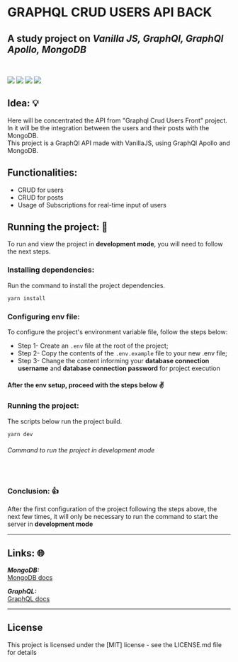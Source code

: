 # GRAPHQL CRUD USERS API BACK
## A study project on ***Vanilla JS, GraphQl, GraphQl Apollo, MongoDB***

<br>
<p float="left">
 <img src="https://img.shields.io/badge/javascript-%23323330.svg?style=for-the-badge&logo=javascript&logoColor=%23F7DF1E">
 <img src="https://img.shields.io/badge/-GraphQL-E10098?style=for-the-badge&logo=graphql&logoColor=white">
 <img src="https://img.shields.io/badge/-ApolloGraphQL-311C87?style=for-the-badge&logo=apollo-graphql">
 <img src="https://img.shields.io/badge/MongoDB-%234ea94b.svg?style=for-the-badge&logo=mongodb&logoColor=white">
</p>


## Idea: 💡
Here will be concentrated the API from "Graphql Crud Users Front" project. In it will be the integration between the users and their posts with the MongoDB.\
This project is a GraphQl API made with VanillaJS, using GraphQl Apollo and MongoDB.
<br>

## Functionalities:
- CRUD for users
- CRUD for posts
- Usage of Subscriptions for real-time input of users

## Running the project: 🚀
To run and view the project in **development mode**, you will need to follow the next steps.

### Installing dependencies:
Run the command to install the project dependencies.
   ```sh
   yarn install
   ```
### Configuring env file:
To configure the project's environment variable file, follow the steps below:
- Step 1- Create an ```.env``` file at the root of the project;
- Step 2- Copy the contents of the ```.env.example``` file to your new .env file;
- Step 3- Change the content informing your **database connection username** and **database connection password** for project execution
#### After the env setup, proceed with the steps below ✌

### Running the project:
The scripts below run the project build.
   ```sh
   yarn dev
   ```
   ###### Command to run the project in development mode
   <br>

### Conclusion: 👍
After the first configuration of the project following the steps above, the next few times, it will only be necessary to run the command to start the server in **development mode**

---
## Links: 🌐
***MongoDB:***<br>
[<ins>MongoDB docs</ins>](https://www.mongodb.com/docs/)<br>

***GraphQL:***<br>
[<ins>GraphQL docs</ins>](https://graphql.org/learn/)<br>


---
## License
This project is licensed under the [MIT] license - see the LICENSE.md file for details
